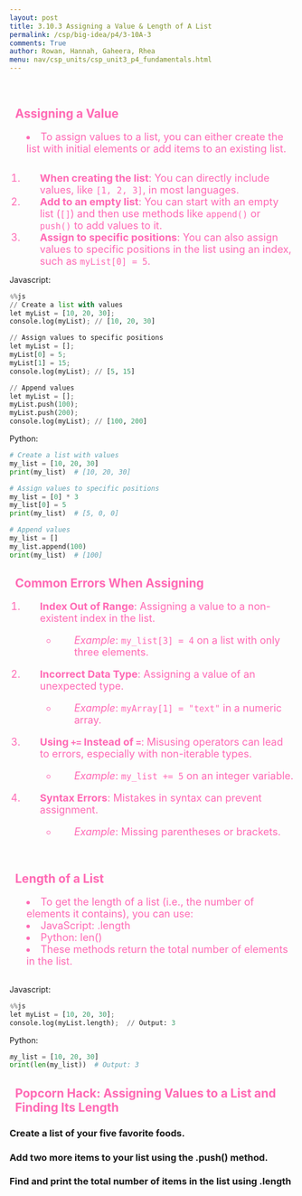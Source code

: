 ```yaml
---
layout: post
title: 3.10.3 Assigning a Value & Length of A List
permalink: /csp/big-idea/p4/3-10A-3
comments: True
author: Rowan, Hannah, Gaheera, Rhea
menu: nav/csp_units/csp_unit3_p4_fundamentals.html
---
```


<br>
<h2>Assigning a Value</h2>
<li>To assign values to a list, you can either create the list with initial elements or add items to an existing list.</li>
<br>
<style>
    h1 {
        color: #ff69b4;
        padding-left: 10px;
    }
    h2 {
        color: #ff69b4;
        padding-left: 10px;
    }
    div {
        background-color: #ffb6c1;
        border-radius: 10px;
    }
    li {
        color: #ff69b4;
        padding-left: 30px;
        font-size: 18px;
    }
</style>



1. **When creating the list**: You can directly include values, like `[1, 2, 3]`, in most languages.
2. **Add to an empty list**: You can start with an empty list (`[]`) and then use methods like `append()` or `push()` to add values to it.
3. **Assign to specific positions**: You can also assign values to specific positions in the list using an index, such as `myList[0] = 5`.


Javascript:


```python
%%js
// Create a list with values
let myList = [10, 20, 30];
console.log(myList); // [10, 20, 30]

// Assign values to specific positions
let myList = [];
myList[0] = 5;
myList[1] = 15;
console.log(myList); // [5, 15]

// Append values
let myList = [];
myList.push(100);
myList.push(200);
console.log(myList); // [100, 200]

```

Python:


```python
# Create a list with values
my_list = [10, 20, 30]
print(my_list)  # [10, 20, 30]

# Assign values to specific positions
my_list = [0] * 3
my_list[0] = 5
print(my_list)  # [5, 0, 0]

# Append values
my_list = []
my_list.append(100)
print(my_list)  # [100]

```

## Common Errors When Assigning 

1. **Index Out of Range**: Assigning a value to a non-existent index in the list.
   - *Example*: `my_list[3] = 4` on a list with only three elements.

2. **Incorrect Data Type**: Assigning a value of an unexpected type.
   - *Example*: `myArray[1] = "text"` in a numeric array.

3. **Using `+=` Instead of `=`**: Misusing operators can lead to errors, especially with non-iterable types.
   - *Example*: `my_list += 5` on an integer variable.

4. **Syntax Errors**: Mistakes in syntax can prevent assignment.
   - *Example*: Missing parentheses or brackets.




<br>
<h2>Length of a List</h2>
<li>To get the length of a list (i.e., the number of elements it contains), you can use:</li>
<li>JavaScript: .length</li>
<li>Python: len()</li>
<li>These methods return the total number of elements in the list.</li>
<br>
<style>
    h1 {
        color: #ff69b4;
        padding-left: 10px;
    }
    h2 {
        color: #ff69b4;
        padding-left: 10px;
    }
    div {
        background-color: #ffb6c1;
        border-radius: 10px;
    }
    li {
        color: #ff69b4;
        padding-left: 30px;
        font-size: 18px;
    }
</style>


Javascript:


```python
%%js
let myList = [10, 20, 30];
console.log(myList.length);  // Output: 3

```

Python:


```python
my_list = [10, 20, 30]
print(len(my_list))  # Output: 3

```

## Popcorn Hack: Assigning Values to a List and Finding Its Length
### Create a list of your five favorite foods.
### Add two more items to your list using the .push() method.
### Find and print the total number of items in the list using .length
